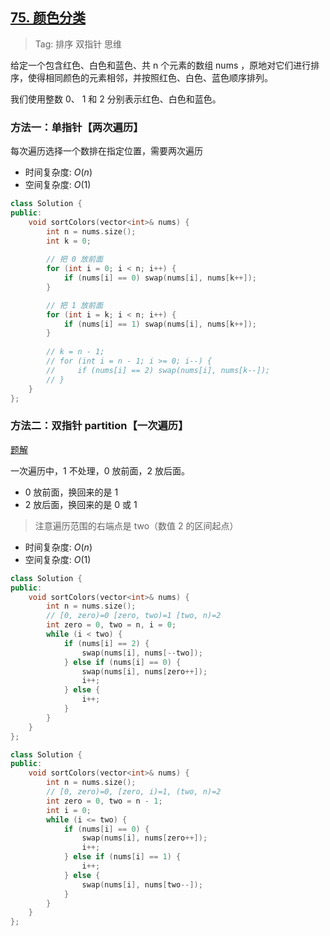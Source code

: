 ## [75. 颜色分类](https://leetcode-cn.com/problems/sort-colors/)

> Tag: 排序 双指针 思维

给定一个包含红色、白色和蓝色、共 n 个元素的数组 nums ，原地对它们进行排序，使得相同颜色的元素相邻，并按照红色、白色、蓝色顺序排列。

我们使用整数 0、 1 和 2 分别表示红色、白色和蓝色。

### 方法一：单指针【两次遍历】

每次遍历选择一个数排在指定位置，需要两次遍历

* 时间复杂度: ${O(n)}$
* 空间复杂度: ${O(1)}$
```cpp
class Solution {
public:
    void sortColors(vector<int>& nums) {
        int n = nums.size();
        int k = 0;
        
        // 把 0 放前面
        for (int i = 0; i < n; i++) {
            if (nums[i] == 0) swap(nums[i], nums[k++]);
        }

        // 把 1 放前面
        for (int i = k; i < n; i++) {
            if (nums[i] == 1) swap(nums[i], nums[k++]);
        }
        
        // k = n - 1;
        // for (int i = n - 1; i >= 0; i--) {
        //     if (nums[i] == 2) swap(nums[i], nums[k--]);
        // }
    }
};
```

### 方法二：双指针 partition【一次遍历】

[题解](https://leetcode.cn/problems/sort-colors/solutions/71322/kuai-su-pai-xu-partition-guo-cheng-she-ji-xun-huan/)

一次遍历中，1 不处理，0 放前面，2 放后面。
- 0 放前面，换回来的是 1
- 2 放后面，换回来的是 0 或 1

> 注意遍历范围的右端点是 two（数值 2 的区间起点）

* 时间复杂度: ${O(n)}$
* 空间复杂度: ${O(1)}$

```cpp
class Solution {
public:
    void sortColors(vector<int>& nums) {
        int n = nums.size();
        // [0, zero)=0 [zero, two)=1 [two, n)=2
        int zero = 0, two = n, i = 0;
        while (i < two) {
            if (nums[i] == 2) {
                swap(nums[i], nums[--two]);
            } else if (nums[i] == 0) {
                swap(nums[i], nums[zero++]);
                i++;
            } else {
                i++;
            }
        }
    }
};
```

```cpp
class Solution {
public:
    void sortColors(vector<int>& nums) {
        int n = nums.size();
        // [0, zero)=0, [zero, i)=1, (two, n)=2
        int zero = 0, two = n - 1;
        int i = 0;
        while (i <= two) {
            if (nums[i] == 0) {
                swap(nums[i], nums[zero++]);
                i++;
            } else if (nums[i] == 1) {
                i++;
            } else {
                swap(nums[i], nums[two--]);
            }
        }
    }
};
```
